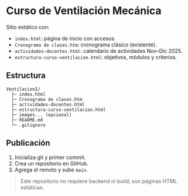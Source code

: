 # Curso de Ventilación Mecánica

Sitio estático con:

- `index.html`: página de inicio con accesos.
- `Cronograma de clases.htm`: cronograma clásico (existente).
- `actividades-docentes.html`: calendario de actividades Nov–Dic 2025.
- `estructura-curso-ventilacion.html`: objetivos, módulos y criterios.

## Estructura

```
VentilacionI/
  ├─ index.html
  ├─ Cronograma de clases.htm
  ├─ actividades-docentes.html
  ├─ estructura-curso-ventilacion.html
  ├─ images... (opcional)
  ├─ README.md
  └─ .gitignore
```

## Publicación

1. Inicializa git y primer commit.
2. Crea un repositorio en GitHub.
3. Agrega el remoto y sube `main`.

> Este repositorio no requiere backend ni build; son páginas HTML estáticas.

